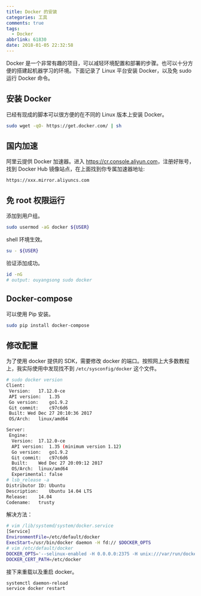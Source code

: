 ```yaml
---
title: Docker 的安装
categories: 工具
comments: true
tags:
  - Docker
abbrlink: 61830
date: 2018-01-05 22:32:58
---
```


Docker 是一个非常有趣的项目，可以减轻环境配置和部署的步骤。也可以十分方便的搭建起机器学习的环境。下面记录了 Linux 平台安装 Docker，以及免 sudo 运行 Docker 命令。

<!--more-->

## 安装 Docker

已经有现成的脚本可以很方便的在不同的 Linux 版本上安装 Docker。

```sh
sudo wget -qO- https://get.docker.com/ | sh
```

## 国内加速

阿里云提供 Docker 加速器。进入 <https://cr.console.aliyun.com>，注册好账号，找到 Docker Hub 镜像站点，在上面找到你专属加速器地址:

```
https://xxx.mirror.aliyuncs.com
```

## 免 root 权限运行

添加到用户组。

```sh
sudo usermod -aG docker ${USER}
```

shell 环境生效。

```sh
su - ${USER}
```

验证添加成功。

```sh
id -nG
# output: ouyangsong sudo docker
```

## Docker-compose

可以使用 Pip 安装。

```sh
sudo pip install docker-compose
```

## 修改配置

为了使用 docker 提供的 SDK，需要修改 docker 的端口。按照网上大多数教程上，我实际使用中发现找不到 `/etc/sysconfig/docker` 这个文件。

```sh
# sudo docker version
Client:
 Version:	17.12.0-ce
 API version:	1.35
 Go version:	go1.9.2
 Git commit:	c97c6d6
 Built:	Wed Dec 27 20:10:36 2017
 OS/Arch:	linux/amd64

Server:
 Engine:
  Version:	17.12.0-ce
  API version:	1.35 (minimum version 1.12)
  Go version:	go1.9.2
  Git commit:	c97c6d6
  Built:	Wed Dec 27 20:09:12 2017
  OS/Arch:	linux/amd64
  Experimental:	false
# lsb_release -a
Distributor ID:	Ubuntu
Description:	Ubuntu 14.04 LTS
Release:	14.04
Codename:	trusty
```

解决方法：

```sh
# vim /lib/systemd/system/docker.service
[Service]
EnvironmentFile=/etc/default/docker
ExecStart=/usr/bin/docker daemon -H fd:// $DOCKER_OPTS
# vim /etc/default/docker
DOCKER_OPTS='--selinux-enabled -H 0.0.0.0:2375 -H unix:///var/run/docker.sock '
DOCKER_CERT_PATH=/etc/docker
```

接下来重载以及重启 docker。

```sh
systemctl daemon-reload
service docker restart
```
